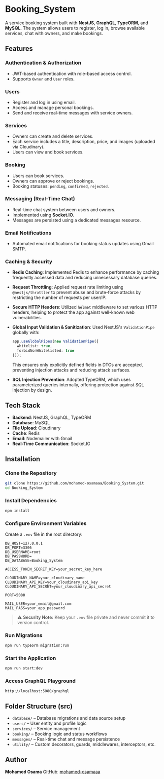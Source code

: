 # Booking\_System

A service booking system built with **NestJS**, **GraphQL**, **TypeORM**, and **MySQL**. The system allows users to register, log in, browse available services, chat with owners, and make bookings.

## Features

### Authentication & Authorization

* JWT-based authentication with role-based access control.
* Supports `Owner` and `User` roles.

### Users

* Register and log in using email.
* Access and manage personal bookings.
* Send and receive real-time messages with service owners.

### Services

* Owners can create and delete services.
* Each service includes a title, description, price, and images (uploaded via Cloudinary).
* Users can view and book services.

### Booking

* Users can book services.
* Owners can approve or reject bookings.
* Booking statuses: `pending`, `confirmed`, `rejected`.

### Messaging (Real-Time Chat)

* Real-time chat system between users and owners.
* Implemented using **Socket.IO**.
* Messages are persisted using a dedicated messages resource.

### Email Notifications

* Automated email notifications for booking status updates using Gmail SMTP.

### Caching & Security

* **Redis Caching**: Implemented Redis to enhance performance by caching frequently accessed data and reducing unnecessary database queries.

* **Request Throttling**: Applied request rate limiting using `@nestjs/throttler` to prevent abuse and brute-force attacks by restricting the number of requests per user/IP.

* **Secure HTTP Headers**: Utilized `helmet` middleware to set various HTTP headers, helping to protect the app against well-known web vulnerabilities.

* **Global Input Validation & Sanitization**: Used NestJS's `ValidationPipe` globally with:

  ```ts
  app.useGlobalPipes(new ValidationPipe({
    whitelist: true,
    forbidNonWhitelisted: true
  }));
  ```

  This ensures only explicitly defined fields in DTOs are accepted, preventing injection attacks and reducing attack surfaces.

* **SQL Injection Prevention**: Adopted TypeORM, which uses parameterized queries internally, offering protection against SQL injection by design.


## Tech Stack

* **Backend**: NestJS, GraphQL, TypeORM
* **Database**: MySQL
* **File Upload**: Cloudinary
* **Cache**: Redis
* **Email**: Nodemailer with Gmail
* **Real-Time Communication**: Socket.IO

## Installation

### Clone the Repository

```bash
git clone https://github.com/mohamed-osamaaa/Booking_System.git
cd Booking_System
```

### Install Dependencies

```bash
npm install
```

### Configure Environment Variables

Create a `.env` file in the root directory:

```env
DB_HOST=127.0.0.1
DB_PORT=3306
DB_USERNAME=root
DB_PASSWORD=
DB_DATABASE=Booking_System

ACCESS_TOKEN_SECRET_KEY=your_secret_key_here

CLOUDINARY_NAME=your_cloudinary_name
CLOUDINARY_API_KEY=your_cloudinary_api_key
CLOUDINARY_API_SECRET=your_cloudinary_api_secret

PORT=5080

MAIL_USER=your_email@gmail.com
MAIL_PASS=your_app_password
```

> ⚠️ **Security Note:** Keep your `.env` file private and never commit it to version control.

### Run Migrations

```bash
npm run typeorm migration:run
```

### Start the Application

```bash
npm run start:dev
```

### Access GraphQL Playground

```
http://localhost:5080/graphql
```

## Folder Structure (src)

* `database/` – Database migrations and data source setup
* `users/` – User entity and profile logic
* `services/` – Service management
* `booking/` – Booking logic and status workflows
* `messages/` – Real-time chat and message persistence
* `utility/` – Custom decorators, guards, middlewares, interceptors, etc.

## Author

**Mohamed Osama**
GitHub: [mohamed-osamaaa](https://github.com/mohamed-osamaaa)
